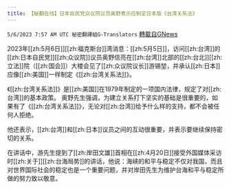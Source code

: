 ```yaml
---
title: 【秘翻在线】日本自民党众议院议员奥野表示应制定日本版《台湾关系法》
---
```

`5/6/2023 7:57 AM UTC 秘密翻譯組G-Translators` [轉載自GNews](https://gnews.org/articles/1279491)

         

2023年[[zh:5月6日]][[zh:福克斯台]]湾消息：[[zh:5月5日]]，访问[[zh:台湾]]的[[zh:日本自民党]][[zh:众议院]]议员奥野信亮在[[zh:台湾]]北部的[[zh:台北]][[zh:立法]]院（[[zh:国会]]）大楼会见了[[zh:众议院议长]]游锡堃，并承认[[zh:日本]]应像[[zh:美国]]一样制定《[[zh:台湾关系法]]》。

《[[zh:台湾关系法]]》是[[zh:美国]]在1979年制定的一项国内法律，规定了对[[zh:台湾]]的基本政策。 奥野先生强调，为建立关系打下坚实的基础是很重要的，如果有了《[[zh:台湾关系法]]》，无论对[[zh:台湾]]给予什么样的支持，都不会被任何人拒绝。

他还表示，[[zh:台湾]]和[[zh:日本]]议员之间的互动很重要，并表示要继续保持密切的关系。

在讲话中，游先生提到了[[zh:岸田文雄]]首相在[[zh:4月20日]]接受外国媒体采访时[[zh:关于]][[zh:台海局势]]的讲话，他说：海峡的和平与稳定不仅对我国，而且对世界国际社会的稳定也是一个重要问题，并对岸田先生为维护台海和平与稳定所做的努力致以敬意。
